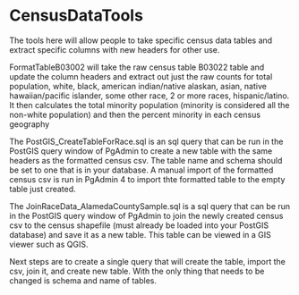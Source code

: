 # CensusDataTools

The tools here will allow people to take specific census data tables and extract specific columns with new headers for other use.

FormatTableB03002 will take the raw census table B03022 table and update the column headers and extract out just the raw counts for
total population, white, black, american indian/native alaskan, asian, native hawaiian/pacific islander, some other race, 2 or more races, hispanic/latino.
It then calculates the total minority population (minority is considered all the non-white population) and then the percent minority in each census geography

The PostGIS_CreateTableForRace.sql is an sql query that can be run in the PostGIS query window of PgAdmin to create a new table with the same headers as the formatted census csv. The table name and schema should be set to one that is in your database.
A manual import of the formatted census csv is run in PgAdmin 4 to import thte formatted table to the empty table just created.

The JoinRaceData_AlamedaCountySample.sql is a sql query that can be run in the PostGIS query window of PgAdmin to join the newly created census csv to the census shapefile (must already be loaded into your PostGIS database) and save it as a new table. This table can be viewed in a GIS viewer such as QGIS.


Next steps are to create a single query that will create the table, import the csv, join it, and create new table. With the only thing that needs to be changed is schema and name of tables.

